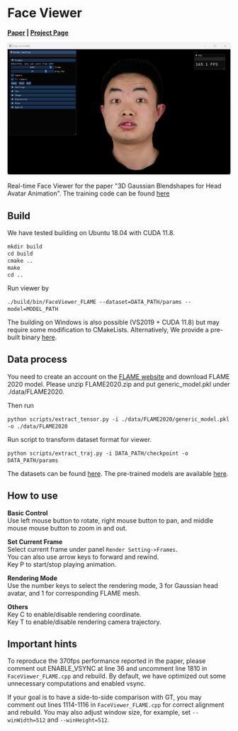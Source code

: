 
# Face Viewer

**[Paper](https://gapszju.github.io/GaussianBlendshape/static/pdf/Gaussian_Blendshape.pdf) | [Project Page](https://gapszju.github.io/GaussianBlendshape/)**   

![gui](./assets/gui.png)

Real-time Face Viewer for the paper "3D Gaussian Blendshapes for Head Avatar Animation". The training code can be found [here](https://github.com/zjumsj/GaussianBlendshapes.git)   

## Build

We have tested building on Ubuntu 18.04 with CUDA 11.8.

```
mkdir build
cd build
cmake ..
make
cd ..
```

Run viewer by
```
./build/bin/FaceViewer_FLAME --dataset=DATA_PATH/params --model=MODEL_PATH
```

The building on Windows is also possible (VS2019 + CUDA 11.8) but may require some modification to CMakeLists. Alternatively, We provide a pre-built binary [here](https://1drv.ms/u/c/592890cd0dc74114/ET5cl6p_Vo1Ekvcjrh_8JV0Bu9JzNZLstudb2kaXG48VZg).  

## Data process

You need to create an account on the [FLAME website](https://flame.is.tue.mpg.de/download.php) and download FLAME 2020 model.
Please unzip FLAME2020.zip and put generic_model.pkl under ./data/FLAME2020.

Then run 
```
python scripts/extract_tensor.py -i ./data/FLAME2020/generic_model.pkl -o ./data/FLAME2020
```

Run script to transform dataset format for viewer.
```
python scripts/extract_traj.py -i DATA_PATH/checkpoint -o DATA_PATH/params  
```

The datasets can be found [here](https://zjueducn-my.sharepoint.com/:f:/g/personal/3140103086_zju_edu_cn/Egvkvtjac5NJg7_49vmuxysBiWYM-HRINk5un44C3SXdxw). The pre-trained models are available [here](https://zjueducn-my.sharepoint.com/:f:/g/personal/3140103086_zju_edu_cn/EhIEz1DWDgVEgdEy1pMfzNkB96Z9ldhLIMutRPQAKokVRA?e=o9JJgq).

## How to use  

**Basic Control**  
Use left mouse button to rotate, right mouse button to pan, and middle mouse mouse button to zoom in and out.

**Set Current Frame**  
Select current frame under panel `Render Setting->Frames`.  
You can also use arrow keys to forward and rewind.  
Key P to start/stop playing animation.

**Rendering Mode**  
Use the number keys to select the rendering mode, 3 for Gaussian head avatar, and 1 for corresponding FLAME mesh.

**Others**  
Key C to enable/disable rendering coordinate.  
Key T to enable/disable rendering camera trajectory.

## Important hints

To reproduce the 370fps performance reported in the paper, please comment out ENABLE_VSYNC at line 36 and uncomment line 1810 in `FaceViewer_FLAME.cpp` and rebuild. By default, we have optimized out some unnecessary computations and enabled vsync.

If your goal is to have a side-to-side comparison with GT, you may comment out lines 1114-1116 in `FaceViewer_FLAME.cpp` for correct alignment and rebuild. You may also adjust window size, for example, set `--winWidth=512` and `--winHeight=512`.

 